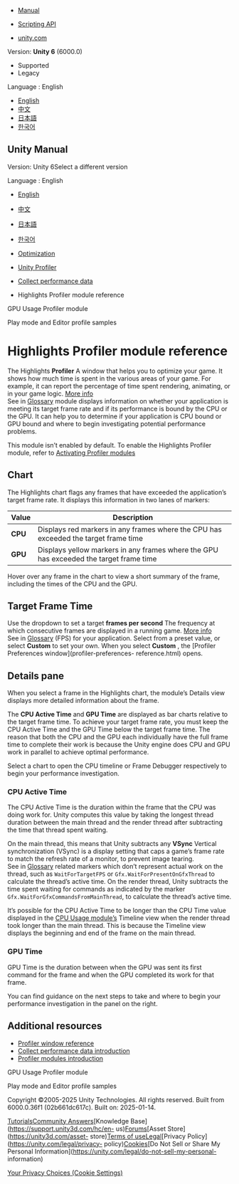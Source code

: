 [](https://docs.unity3d.com)

  * [Manual](../Manual/index.html)
  * [Scripting API](../ScriptReference/index.html)

  * [unity.com](https://unity.com/)

Version: **Unity 6** (6000.0)

  * Supported
  * Legacy

Language : English

  * [English](/Manual/ProfilerHighlights.html)
  * [中文](/cn/current/Manual/ProfilerHighlights.html)
  * [日本語](/ja/current/Manual/ProfilerHighlights.html)
  * [한국어](/kr/current/Manual/ProfilerHighlights.html)

[](https://docs.unity3d.com)

## Unity Manual

Version: Unity 6Select a different version

Language : English

  * [English](/Manual/ProfilerHighlights.html)
  * [中文](/cn/current/Manual/ProfilerHighlights.html)
  * [日本語](/ja/current/Manual/ProfilerHighlights.html)
  * [한국어](/kr/current/Manual/ProfilerHighlights.html)

  * [Optimization](analysis.html)
  * [Unity Profiler](Profiler.html)
  * [Collect performance data](profiler-collect-data.html)
  * Highlights Profiler module reference

[](ProfilerGPU.html)

GPU Usage Profiler module

[](profiler-play-edit-samples.html)

Play mode and Editor profile samples

# Highlights Profiler module reference

The Highlights **Profiler** A window that helps you to optimize your game. It
shows how much time is spent in the various areas of your game. For example,
it can report the percentage of time spent rendering, animating, or in your
game logic. [More info](Profiler.html)  
See in [Glossary](Glossary.html#Profiler) module displays information on
whether your application is meeting its target frame rate and if its
performance is bound by the CPU or the GPU. It can help you to determine if
your application is CPU bound or GPU bound and where to begin investigating
potential performance problems.

This module isn’t enabled by default. To enable the Highlights Profiler
module, refer to [Activating Profiler modules](profiler-modules-activate.html)

## Chart

The Highlights chart flags any frames that have exceeded the application’s
target frame rate. It displays this information in two lanes of markers:

**Value** | **Description**  
---|---  
**CPU** | Displays red markers in any frames where the CPU has exceeded the target frame time  
**GPU** | Displays yellow markers in any frames where the GPU has exceeded the target frame time  
  
Hover over any frame in the chart to view a short summary of the frame,
including the times of the CPU and the GPU.

## Target Frame Time

Use the dropdown to set a target **frames per second** The frequency at which
consecutive frames are displayed in a running game. [More
info](RenderingStatistics.html)  
See in [Glossary](Glossary.html#framespersecond) (FPS) for your application.
Select from a preset value, or select **Custom** to set your own. When you
select **Custom** , the [Profiler Preferences window](profiler-preferences-
reference.html) opens.

## Details pane

When you select a frame in the Highlights chart, the module’s Details view
displays more detailed information about the frame.

The **CPU Active Time** and **GPU Time** are displayed as bar charts relative
to the target frame time. To achieve your target frame rate, you must keep the
CPU Active Time and the GPU Time below the target frame time. The reason that
both the CPU and the GPU each individually have the full frame time to
complete their work is because the Unity engine does CPU and GPU work in
parallel to achieve optimal performance.

Select a chart to open the CPU timeline or Frame Debugger respectively to
begin your performance investigation.

### CPU Active Time

The CPU Active Time is the duration within the frame that the CPU was doing
work for. Unity computes this value by taking the longest thread duration
between the main thread and the render thread after subtracting the time that
thread spent waiting.

On the main thread, this means that Unity subtracts any **VSync** Vertical
synchronization (VSync) is a display setting that caps a game’s frame rate to
match the refresh rate of a monitor, to prevent image tearing.  
See in [Glossary](Glossary.html#VSync) related markers which don’t represent
actual work on the thread, such as `WaitForTargetFPS` or
`Gfx.WaitForPresentOnGfxThread` to calculate the thread’s active time. On the
render thread, Unity subtracts the time spent waiting for commands as
indicated by the marker `Gfx.WaitForGfxCommandsFromMainThread`, to calculate
the thread’s active time.

It’s possible for the CPU Active Time to be longer than the CPU Time value
displayed in the [CPU Usage module’s](ProfilerCPU.html) Timeline view when the
render thread took longer than the main thread. This is because the Timeline
view displays the beginning and end of the frame on the main thread.

### GPU Time

GPU Time is the duration between when the GPU was sent its first command for
the frame and when the GPU completed its work for that frame.

You can find guidance on the next steps to take and where to begin your
performance investigation in the panel on the right.

## Additional resources

  * [Profiler window reference](ProfilerWindow.html)
  * [Collect performance data introduction](profiling-collect-data-introduction.html)
  * [Profiler modules introduction](profiler-modules-introduction.html)

[](ProfilerGPU.html)

GPU Usage Profiler module

[](profiler-play-edit-samples.html)

Play mode and Editor profile samples

Copyright ©2005-2025 Unity Technologies. All rights reserved. Built from
6000.0.36f1 (02b661dc617c). Built on: 2025-01-14.

[Tutorials](https://learn.unity.com/)[Community
Answers](https://answers.unity3d.com)[Knowledge
Base](https://support.unity3d.com/hc/en-
us)[Forums](https://forum.unity3d.com)[Asset Store](https://unity3d.com/asset-
store)[Terms of
use](https://docs.unity3d.com/Manual/TermsOfUse.html)[Legal](https://unity.com/legal)[Privacy
Policy](https://unity.com/legal/privacy-
policy)[Cookies](https://unity.com/legal/cookie-policy)[Do Not Sell or Share
My Personal Information](https://unity.com/legal/do-not-sell-my-personal-
information)

[Your Privacy Choices (Cookie Settings)](javascript:void\(0\);)

